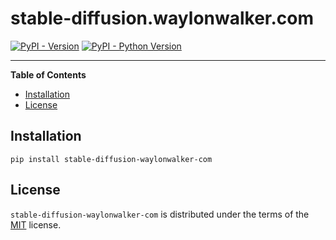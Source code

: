 # stable-diffusion.waylonwalker.com

[![PyPI - Version](https://img.shields.io/pypi/v/stable-diffusion-waylonwalker-com.svg)](https://pypi.org/project/stable-diffusion-waylonwalker-com)
[![PyPI - Python Version](https://img.shields.io/pypi/pyversions/stable-diffusion-waylonwalker-com.svg)](https://pypi.org/project/stable-diffusion-waylonwalker-com)

-----

**Table of Contents**

- [Installation](#installation)
- [License](#license)

## Installation

```console
pip install stable-diffusion-waylonwalker-com
```

## License

`stable-diffusion-waylonwalker-com` is distributed under the terms of the [MIT](https://spdx.org/licenses/MIT.html) license.
